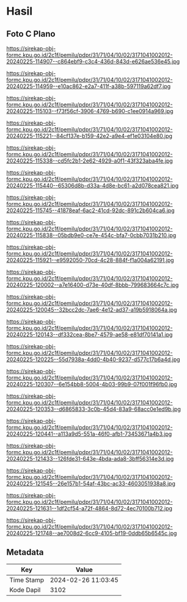 # Hasil

## Foto C Plano

https://sirekap-obj-formc.kpu.go.id/2c1f/pemilu/pdpr/31/71/04/10/02/3171041002012-20240225-114907--c864ebf9-c3c4-436d-843d-e626ae536e45.jpg

https://sirekap-obj-formc.kpu.go.id/2c1f/pemilu/pdpr/31/71/04/10/02/3171041002012-20240225-114959--e10ac862-e2a7-411f-a38b-597119a62df7.jpg

https://sirekap-obj-formc.kpu.go.id/2c1f/pemilu/pdpr/31/71/04/10/02/3171041002012-20240225-115103--f73f56cf-3906-4769-b690-c1ee0914a969.jpg

https://sirekap-obj-formc.kpu.go.id/2c1f/pemilu/pdpr/31/71/04/10/02/3171041002012-20240225-115221--84cf137e-b159-42e2-a9e4-ef1e03104e80.jpg

https://sirekap-obj-formc.kpu.go.id/2c1f/pemilu/pdpr/31/71/04/10/02/3171041002012-20240225-115338--cd5fc2b1-2e62-4929-a0f1-43f323aba4fe.jpg

https://sirekap-obj-formc.kpu.go.id/2c1f/pemilu/pdpr/31/71/04/10/02/3171041002012-20240225-115440--65306d8b-d33a-4d8e-bc61-a2d078cea821.jpg

https://sirekap-obj-formc.kpu.go.id/2c1f/pemilu/pdpr/31/71/04/10/02/3171041002012-20240225-115745--41878eaf-6ac2-41cd-92dc-891c2b604ca6.jpg

https://sirekap-obj-formc.kpu.go.id/2c1f/pemilu/pdpr/31/71/04/10/02/3171041002012-20240225-115838--05bdb9e0-ce7e-454c-bfa7-0cbb7031b210.jpg

https://sirekap-obj-formc.kpu.go.id/2c1f/pemilu/pdpr/31/71/04/10/02/3171041002012-20240225-115921--e9592050-70cd-4c28-884f-f1a004a62191.jpg

https://sirekap-obj-formc.kpu.go.id/2c1f/pemilu/pdpr/31/71/04/10/02/3171041002012-20240225-120002--a7e16400-d73e-40df-8bbb-799683664c7c.jpg

https://sirekap-obj-formc.kpu.go.id/2c1f/pemilu/pdpr/31/71/04/10/02/3171041002012-20240225-120045--32bcc2dc-7ae6-4e12-ad37-a19b5918064a.jpg

https://sirekap-obj-formc.kpu.go.id/2c1f/pemilu/pdpr/31/71/04/10/02/3171041002012-20240225-120143--df332cea-8be7-4579-ae58-e81df70141a1.jpg

https://sirekap-obj-formc.kpu.go.id/2c1f/pemilu/pdpr/31/71/04/10/02/3171041002012-20240225-120225--55d7938a-4dd0-4b40-9237-d577c17b6a4d.jpg

https://sirekap-obj-formc.kpu.go.id/2c1f/pemilu/pdpr/31/71/04/10/02/3171041002012-20240225-120307--6e154bb8-5004-4b03-99b9-07f001f96fb0.jpg

https://sirekap-obj-formc.kpu.go.id/2c1f/pemilu/pdpr/31/71/04/10/02/3171041002012-20240225-120353--d6865833-3c0b-45d4-83a9-68acc0e1ed9b.jpg

https://sirekap-obj-formc.kpu.go.id/2c1f/pemilu/pdpr/31/71/04/10/02/3171041002012-20240225-120441--a113a9d5-551a-46f0-afb1-73453671a4b3.jpg

https://sirekap-obj-formc.kpu.go.id/2c1f/pemilu/pdpr/31/71/04/10/02/3171041002012-20240225-121433--126fde31-643e-4bda-ada8-3bff56314e3d.jpg

https://sirekap-obj-formc.kpu.go.id/2c1f/pemilu/pdpr/31/71/04/10/02/3171041002012-20240225-121545--26e157b1-54af-43bc-ac33-4603051938a8.jpg

https://sirekap-obj-formc.kpu.go.id/2c1f/pemilu/pdpr/31/71/04/10/02/3171041002012-20240225-121631--1df2cf54-a72f-4864-8d72-4ec70100b712.jpg

https://sirekap-obj-formc.kpu.go.id/2c1f/pemilu/pdpr/31/71/04/10/02/3171041002012-20240225-121748--ae7008d2-6cc9-4105-bf19-0ddb65b6545c.jpg


## Metadata

| Key        | Value               |
| ---------- | ------------------- |
| Time Stamp | 2024-02-26 11:03:45 |
| Kode Dapil | 3102                |



